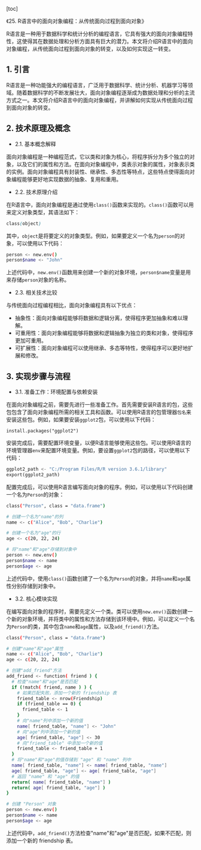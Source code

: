 
[toc]                    
                
                
《25. R语言中的面向对象编程：从传统面向过程到面向对象》

R语言是一种用于数据科学和统计分析的编程语言，它具有强大的面向对象编程特性，这使得其在数据处理和分析方面具有巨大的潜力。本文将介绍R语言中的面向对象编程，从传统面向过程到面向对象的转变，以及如何实现这一转变。

## 1. 引言

R语言是一种功能强大的编程语言，广泛用于数据科学、统计分析、机器学习等领域。随着数据科学的不断发展壮大，面向对象编程逐渐成为数据处理和分析的主流方式之一。本文将介绍R语言中的面向对象编程，并讲解如何实现从传统面向过程到面向对象的转变。

## 2. 技术原理及概念

- 2.1. 基本概念解释

面向对象编程是一种编程范式，它以类和对象为核心，将程序拆分为多个独立的对象，以及它们的属性和方法。在面向对象编程中，类表示对象的属性，对象表示类的实例。面向对象编程具有封装性、继承性、多态性等特点，这些特点使得面向对象编程能够更好地实现数据的抽象、复用和重用。

- 2.2. 技术原理介绍

在R语言中，面向对象编程是通过使用`class()`函数来实现的。`class()`函数可以用来定义对象类型，其语法如下：
```scss
class(object)
```
其中，`object`是将要定义的对象类型。例如，如果要定义一个名为`person`的对象，可以使用以下代码：
```bash
person <- new.env()
person$name <- "John"
```
上述代码中，`new.env()`函数用来创建一个新的对象环境，`person$name`变量是用来存储`person`对象的名称。

- 2.3. 相关技术比较

与传统面向过程编程相比，面向对象编程具有以下优点：

* 抽象性：面向对象编程能够将数据和逻辑分离，使得程序更加抽象和难以理解。
* 可重用性：面向对象编程能够将数据和逻辑抽象为独立的类和对象，使得程序更加可重用。
* 可扩展性：面向对象编程可以使用继承、多态等特性，使得程序可以更好地扩展和修改。

## 3. 实现步骤与流程

- 3.1. 准备工作：环境配置与依赖安装

在面向对象编程之前，需要先进行一些准备工作。首先需要安装R语言的包，这些包包含了面向对象编程所需的相关工具和函数。可以使用R语言的包管理器`包名`来安装这些包。例如，如果要安装`ggplot2`包，可以使用以下代码：
```
install.packages("ggplot2")
```
安装完成后，需要配置环境变量，以便R语言能够使用这些包。可以使用R语言的环境管理器`env`来配置环境变量。例如，要设置`ggplot2`包的路径，可以使用以下代码：
```python
ggplot2_path <- "C:/Program Files/R/R version 3.6.1/library"
export(ggplot2_path)
```
配置完成后，可以使用R语言编写面向对象的程序。例如，可以使用以下代码创建一个名为`Person`的对象：
```bash
class("Person", class = "data.frame")

# 创建一个名为"name"的列
name <- c("Alice", "Bob", "Charlie")

# 创建一个名为"age"的行
age <- c(20, 22, 24)

# 将"name"和"age"存储到对象中
person <- new.env()
person$name <- name
person$age <- age
```
上述代码中，使用`class()`函数创建了一个名为`Person`的对象，并将`name`和`age`属性分别存储到对象中。

- 3.2. 核心模块实现

在编写面向对象的程序时，需要先定义一个类。类可以使用`new.env()`函数创建一个新的对象环境，并将类中的属性和方法存储到该环境中。例如，可以定义一个名为`Person`的类，其中包含`name`和`age`属性，以及`add_friend()`方法。
```bash
class("Person", class = "data.frame")

# 创建"name"和"age"属性
name <- c("Alice", "Bob", "Charlie")
age <- c(20, 22, 24)

# 创建"add_friend"方法
add_friend <- function( friend ) {
  # 检查"name"和"age"是否匹配
  if (!match( friend, name ) ) {
    # 如果匹配失败，添加一个新的 friendship 表
    friend_table <- nrow(Friendship)
    if (friend_table == 0) {
      friend_table <- 1
    }
    # 向"name"列中添加一个新的值
    name[ friend_table, "name"] <- "John"
    # 向"age"列中添加一个新的值
    age[ friend_table, "age"] <- 30
    # 向"friend_table" 中添加一个新的值
    friend_table <- friend_table + 1
  }
  # 将"name"和"age"的值存储到 "age" 和 "name" 列中
  name[ friend_table, "name"] <- name[ friend_table, "name"]
  age[ friend_table, "age"] <- age[ friend_table, "age"]
  # 返回 "name" 和 "age" 的值
  return( name[ friend_table, "name"] )
  return( age[ friend_table, "age"] )
}

# 创建 "Person" 对象
person <- new.env()
person$name <- name
person$age <- age
```
上述代码中，`add_friend()`方法检查"name"和"age"是否匹配，如果不匹配，则添加一个新的 friendship 表。

